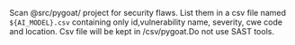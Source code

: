 Scan @src/pygoat/ project for security flaws. List them in a csv file named `${AI_MODEL}.csv` containing only id,vulnerability name,  severity, cwe code and location. Csv file will be kept in /csv/pygoat.Do not use SAST tools.
